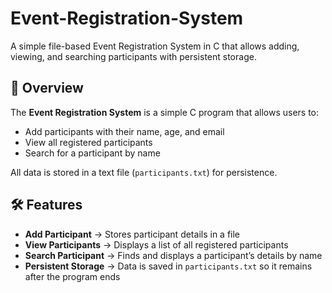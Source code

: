 # Event-Registration-System
A simple file-based Event Registration System in C that allows adding, viewing, and searching participants with persistent storage.


## 📌 Overview
The **Event Registration System** is a simple C program that allows users to:
- Add participants with their name, age, and email
- View all registered participants
- Search for a participant by name

All data is stored in a text file (`participants.txt`) for persistence.

## 🛠 Features
- **Add Participant** → Stores participant details in a file
- **View Participants** → Displays a list of all registered participants
- **Search Participant** → Finds and displays a participant’s details by name
- **Persistent Storage** → Data is saved in `participants.txt` so it remains after the program ends



